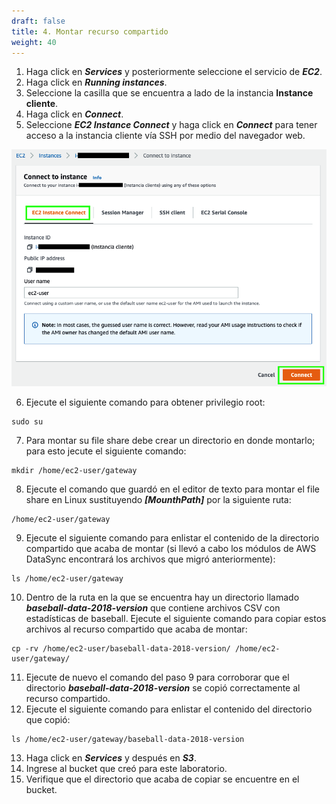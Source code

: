 ```yaml
---
draft: false
title: 4. Montar recurso compartido
weight: 40
---
```

1. Haga click en **_Services_** y posteriormente seleccione el servicio de **_EC2_**.
2. Haga click en **_Running instances_**.
2. Seleccione la casilla que se encuentra a lado de la instancia **Instance cliente**.
4. Haga click en **_Connect_**.
5. Seleccione ***EC2 Instance Connect*** y haga click en ***Connect*** para tener acceso a la instancia cliente vía SSH por medio del navegador web.

![Connect (browser-based SSH connection)](/static/images/sg/conectarec2.png)

6. Ejecute el siguiente comando para obtener privilegio root:

```
sudo su
```

7. Para montar su file share debe crear un directorio en donde montarlo; para esto jecute el siguiente comando:

```
mkdir /home/ec2-user/gateway
```

8. Ejecute el comando que guardó en el editor de texto para montar el file share en Linux sustituyendo **_[MounthPath]_** por la siguiente ruta:

```
/home/ec2-user/gateway
```

9. Ejecute el siguiente comando para enlistar el contenido de la directorio compartido que acaba de montar (si llevó a cabo los módulos de AWS DataSync encontrará los archivos que migró anteriormente):

```
ls /home/ec2-user/gateway
```

10. Dentro de la ruta en la que se encuentra hay un directorio llamado **_baseball-data-2018-version_** que contiene archivos CSV con estadísticas de baseball. Ejecute el siguiente comando para copiar estos archivos al recurso compartido que acaba de montar:

```
cp -rv /home/ec2-user/baseball-data-2018-version/ /home/ec2-user/gateway/
```

11. Ejecute de nuevo el comando del paso 9 para corroborar que el directorio **_baseball-data-2018-version_** se copió correctamente al recurso compartido.
12. Ejecute el siguiente comando para enlistar el contenido del directorio que copió:

```
ls /home/ec2-user/gateway/baseball-data-2018-version
```

13. Haga click en **_Services_** y después en ***S3***.
14. Ingrese al bucket que creó para este laboratorio.
15. Verifique que el directorio que acaba de copiar se encuentre en el bucket.